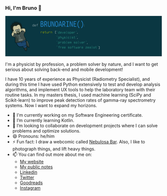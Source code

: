 ### Hi, I'm Bruno 👋

<img src="img/header.png">

I'm a physicist by profession, a problem solver by nature, and I want to get serious about solving back-end and mobile development!

I have 10 years of experience as Physicist (Radiometry Specialist), and during this time I have used Python extensively to test and develop analysis algorithms, and implement UX tools to help the laboratory team with their routine tasks. In my masters thesis, I used machine learning (SciPy and Scikit-learn) to improve peak detection rates of gamma-ray spectrometry systems. Now I want to expand my horizons.

- 🔭 I'm currently working on my Software Engineering certificate.
- 🌱 I’m currently learning Kotlin.
- 👯 I’m looking to collaborate on development projects where I can solve problems and optimize solutions.
- 😄 Pronouns: he/him
- ⚡ Fun fact: I draw a webcomic called [Nebulosa Bar](https://www.nebulosabar.com.br). Also, I like to photograph things, and lift heavy things.
- 📫 You can find out more about me on:
  - [My website](https://brunoarine.com)
  - [My public notes](https://notes.brunoarine.com)
  - [Linkedin](https://www.linkedin.com/in/bruno-arine)
  - [Twitter](https://twitter.com/brunoarine)
  - [Goodreads](https://www.goodreads.com/brunoarine)
  - [Instagram](https://instagram.com/brunoarine)
